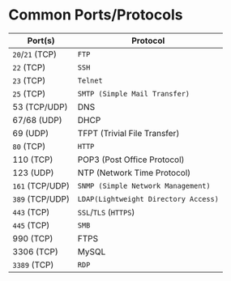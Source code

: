# Common Ports/Protocols

| Port(s)         | Protocol                             |
| --------------- | ------------------------------------ |
| `20`/`21` (TCP) | `FTP`                                |
| `22` (TCP)      | `SSH`                                |
| `23` (TCP)      | `Telnet`                             |
| `25` (TCP)      | `SMTP (Simple Mail Transfer)`        |
| 53 (TCP/UDP)    | DNS                                  |
| 67/68 (UDP)     | DHCP                                 |
| 69 (UDP)        | TFPT (Trivial File Transfer)         |
| `80` (TCP)      | `HTTP`                               |
| 110 (TCP)       | POP3 (Post Office Protocol)          |
| 123 (UDP)       | NTP (Network Time Protocol)          |
| `161` (TCP/UDP) | `SNMP (Simple Network Management)`   |
| `389` (TCP/UDP) | `LDAP(Lightweight Directory Access)` |
| `443` (TCP)     | `SSL`/`TLS` (`HTTPS`)                |
| `445` (TCP)     | `SMB`                                |
| 990 (TCP)       | FTPS                                 |
| 3306 (TCP)      | MySQL                                |
| `3389` (TCP)    | `RDP`                                |































